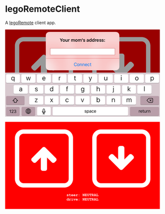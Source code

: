 # legoRemoteClient

A [legoRemote](https://github.com/rkrupinski/legoRemote) client app.

![app1](https://raw.githubusercontent.com/rkrupinski/legoRemoteClient/master/assets/app1.png)

![app2](https://raw.githubusercontent.com/rkrupinski/legoRemoteClient/master/assets/app2.png)
